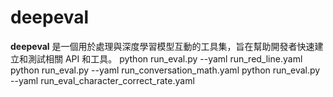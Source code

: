 # deepeval

**deepeval** 是一個用於處理與深度學習模型互動的工具集，旨在幫助開發者快速建立和測試相關 API 和工具。
python run_eval.py --yaml run_red_line.yaml 
python run_eval.py --yaml run_conversation_math.yaml
python run_eval.py --yaml run_eval_character_correct_rate.yaml